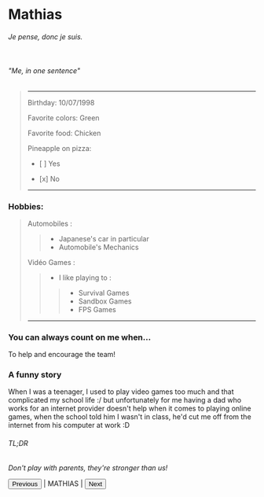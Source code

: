 # Mathias
###### *Je pense, donc je suis.*

<a href="https://zupimages.net/viewer.php?id=23/34/tuoi.jpeg"><img src="https://zupimages.net/up/23/34/tuoi.jpeg" alt="" /></a>

###### "Me, in one sentence"
> ---
>Birthday: 10/07/1998
> 
>
>Favorite colors:  Green
> 
>Favorite food: Chicken
>
>Pineapple on pizza:
> <ul><li>[ ] Yes</li></ul>
> <ul><li>[x] No </li></ul>
>
> ---

### Hobbies:
> Automobiles :
>> - Japanese's car in particular
>> - Automobile's Mechanics  
>
> Vidéo Games : 
>> - I like playing to :
>>> - Survival Games 
>>> - Sandbox Games
>>> - FPS Games
>
> ---
### You can always count on me when...
To help and encourage the team!

### A funny story
When I was a teenager, I used to play video games too much and that complicated my school life :/ but unfortunately for me having a dad who works for an internet provider doesn't help when it comes to playing online games, when the school told him I wasn't in class, he'd cut me off from the internet from his computer at work :D

###### TL;DR
*Don't play with parents, they're stronger than us!*

<button name="button" onclick="https://github.com/Taweria/markdown-challenge">Previous</button> | MATHIAS |
<button name="button" onclick="https://github.com/lbeauloi/markdown-challenge">Next</button>

